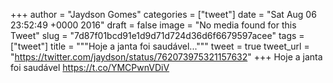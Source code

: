 
+++
author = "Jaydson Gomes"
categories = ["tweet"]
date = "Sat Aug 06 23:52:49 +0000 2016"
draft = false
image = "No media found for this Tweet"
slug = "7d87f01bcd91e1d9d71d724d36d6f6679597acee"
tags = ["tweet"]
title = """Hoje a janta foi saudável..."""
tweet = true
tweet_url = "https://twitter.com/jaydson/status/762073975321157632"
+++
Hoje a janta foi saudável https://t.co/YMCPwnVDiV
